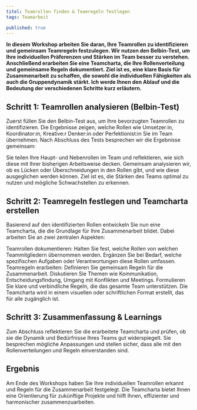 ```yaml
---
titel: Teamrollen finden & Teamregeln festlegen
tags: Teamarbeit

published: true
---
```



**In diesem Workshop arbeiten Sie daran, Ihre Teamrollen zu identifizieren und gemeinsam Teamregeln festzulegen. Wir nutzen den Belbin-Test, um Ihre individuellen Präferenzen und Stärken im Team besser zu verstehen. Anschließend erarbeiten Sie eine Teamcharta, die Ihre Rollenverteilung und gemeinsame Regeln dokumentiert. Ziel ist es, eine klare Basis für Zusammenarbeit zu schaffen, die sowohl die individuellen Fähigkeiten als auch die Gruppendynamik stärkt. Ich werde Ihnen den Ablauf und die Bedeutung der verschiedenen Schritte kurz erläutern.**



<div class="is-medium">

## Schritt 1: Teamrollen analysieren (Belbin-Test)

Zuerst füllen Sie den Belbin-Test aus, um Ihre bevorzugten Teamrollen zu identifizieren. Die Ergebnisse zeigen, welche Rollen wie Umsetzer:in, Koordinator:in, Kreative:r Denker:in oder Perfektionist:in Sie im Team übernehmen. Nach Abschluss des Tests besprechen wir die Ergebnisse gemeinsam:

Sie teilen Ihre Haupt- und Nebenrollen im Team und reflektieren, wie sich diese mit Ihrer bisherigen Arbeitsweise decken.
Gemeinsam analysieren wir, ob es Lücken oder Überschneidungen in den Rollen gibt, und wie diese ausgeglichen werden können. Ziel ist es, die Stärken des Teams optimal zu nutzen und mögliche Schwachstellen zu erkennen.


## Schritt 2: Teamregeln festlegen und Teamcharta erstellen

Basierend auf den identifizierten Rollen entwickeln Sie nun eine Teamcharta, die die Grundlage für Ihre Zusammenarbeit bildet. Dabei arbeiten Sie an zwei zentralen Aspekten:

Teamrollen dokumentieren: Halten Sie fest, welche Rollen von welchen Teammitgliedern übernommen werden. Ergänzen Sie bei Bedarf, welche spezifischen Aufgaben oder Verantwortungen diese Rollen umfassen.
Teamregeln erarbeiten: Definieren Sie gemeinsam Regeln für die Zusammenarbeit. Diskutieren Sie Themen wie Kommunikation, Entscheidungsfindung, Umgang mit Konflikten und Meetings. Formulieren Sie klare und verbindliche Regeln, die das gesamte Team unterstützen.
Die Teamcharta wird in einem visuellen oder schriftlichen Format erstellt, das für alle zugänglich ist.


## Schritt 3: Zusammenfassung & Learnings

Zum Abschluss reflektieren Sie die erarbeitete Teamcharta und prüfen, ob sie die Dynamik und Bedürfnisse Ihres Teams gut widerspiegelt. Sie besprechen mögliche Anpassungen und stellen sicher, dass alle mit den Rollenverteilungen und Regeln einverstanden sind. 


## Ergebnis

Am Ende des Workshops haben Sie Ihre individuellen Teamrollen erkannt und Regeln für die Zusammenarbeit festgelegt. Die Teamcharta bietet Ihnen eine Orientierung für zukünftige Projekte und hilft Ihnen, effizienter und harmonischer zusammenzuarbeiten.

</div>
